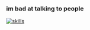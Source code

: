 ### im bad at talking to people  
[![skills](https://skillicons.dev/icons?i=nodejs,lua,c,rust,python)](https://skillicons.dev)
